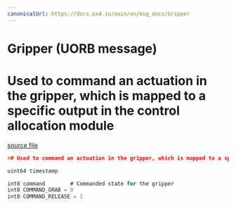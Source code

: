 ```yaml
---
canonicalUrl: https://docs.px4.io/main/en/msg_docs/Gripper
---
```


# Gripper (UORB message)

# Used to command an actuation in the gripper, which is mapped to a specific output in the control allocation module

[source file](https://github.com/PX4/PX4-Autopilot/blob/release/1.14/msg/Gripper.msg)

```c
## Used to command an actuation in the gripper, which is mapped to a specific output in the control allocation module

uint64 timestamp

int8 command		# Commanded state for the gripper
int8 COMMAND_GRAB = 0
int8 COMMAND_RELEASE = 1

```
